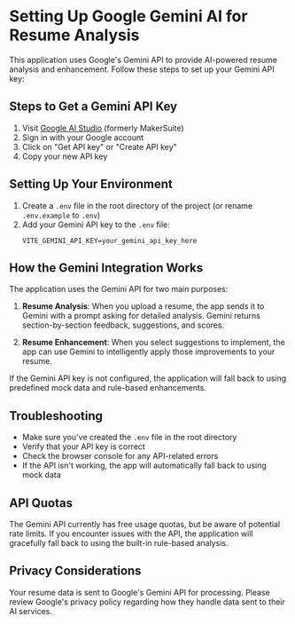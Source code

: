 # Setting Up Google Gemini AI for Resume Analysis

This application uses Google's Gemini API to provide AI-powered resume analysis and enhancement. Follow these steps to set up your Gemini API key:

## Steps to Get a Gemini API Key

1. Visit [Google AI Studio](https://makersuite.google.com/app/apikey) (formerly MakerSuite)
2. Sign in with your Google account
3. Click on "Get API key" or "Create API key"
4. Copy your new API key

## Setting Up Your Environment

1. Create a `.env` file in the root directory of the project (or rename `.env.example` to `.env`)
2. Add your Gemini API key to the `.env` file:
   ```
   VITE_GEMINI_API_KEY=your_gemini_api_key_here
   ```

## How the Gemini Integration Works

The application uses the Gemini API for two main purposes:

1. **Resume Analysis**: When you upload a resume, the app sends it to Gemini with a prompt asking for detailed analysis. Gemini returns section-by-section feedback, suggestions, and scores.

2. **Resume Enhancement**: When you select suggestions to implement, the app can use Gemini to intelligently apply those improvements to your resume.

If the Gemini API key is not configured, the application will fall back to using predefined mock data and rule-based enhancements.

## Troubleshooting

- Make sure you've created the `.env` file in the root directory
- Verify that your API key is correct
- Check the browser console for any API-related errors
- If the API isn't working, the app will automatically fall back to using mock data

## API Quotas

The Gemini API currently has free usage quotas, but be aware of potential rate limits. If you encounter issues with the API, the application will gracefully fall back to using the built-in rule-based analysis.

## Privacy Considerations

Your resume data is sent to Google's Gemini API for processing. Please review Google's privacy policy regarding how they handle data sent to their AI services.
